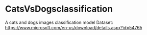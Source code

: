 # CatsVsDogsclassification

A cats and dogs images classification model
Dataset: <a href>https://www.microsoft.com/en-us/download/details.aspx?id=54765</href>

